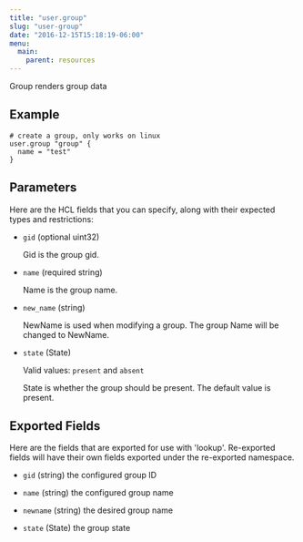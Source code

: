 ```yaml
---
title: "user.group"
slug: "user-group"
date: "2016-12-15T15:18:19-06:00"
menu:
  main:
    parent: resources
---
```



Group renders group data


## Example

```hcl
# create a group, only works on linux
user.group "group" {
  name = "test"
}

```


## Parameters

Here are the HCL fields that you can specify, along with their expected types
and restrictions:


- `gid` (optional uint32)

  Gid is the group gid.

- `name` (required string)

  Name is the group name.

- `new_name` (string)

  NewName is used when modifying a group.
The group Name will be changed to NewName.

- `state` (State)


	Valid values: `present` and `absent`

  State is whether the group should be present.
The default value is present.


## Exported Fields

Here are the fields that are exported for use with 'lookup'.  Re-exported fields
will have their own fields exported under the re-exported namespace.


- `gid` (string)
  the configured group ID
 
- `name` (string)
  the configured group name
 
- `newname` (string)
  the desired group name
 
- `state` (State)
  the group state
  

